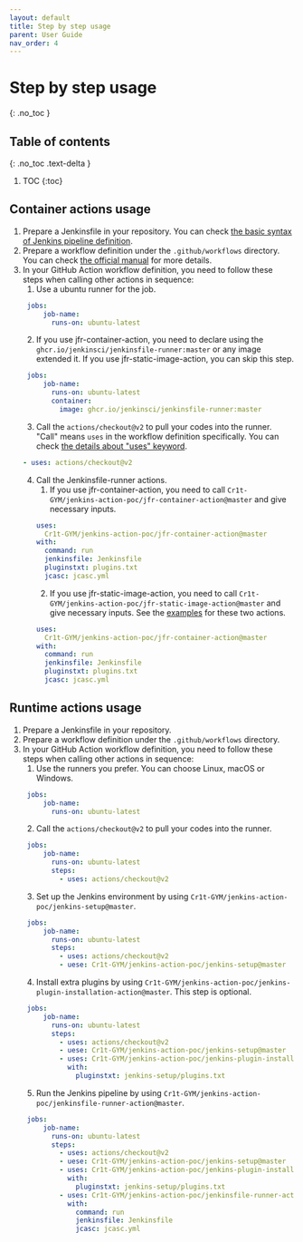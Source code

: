 ```yaml
---
layout: default
title: Step by step usage
parent: User Guide
nav_order: 4
---
```


# Step by step usage
{: .no_toc }

## Table of contents
{: .no_toc .text-delta }

1. TOC
{:toc}

## Container actions usage
1. Prepare a Jenkinsfile in your repository. You can check [the basic syntax of Jenkins pipeline definition](https://www.jenkins.io/doc/book/pipeline/syntax/).
2. Prepare a workflow definition under the `.github/workflows` directory. You can check [the official manual](https://docs.github.com/en/actions) for more details.
3. In your GitHub Action workflow definition, you need to follow these steps when calling other actions in sequence:
   1. Use a ubuntu runner for the job.
   ```yaml
    jobs:
        job-name:
          runs-on: ubuntu-latest   
   ```
   2. If you use jfr-container-action, you need to declare using the `ghcr.io/jenkinsci/jenkinsfile-runner:master` or any image extended it. If you use jfr-static-image-action, you can skip this step.
   ```yaml
    jobs:
        job-name:
          runs-on: ubuntu-latest
          container:
            image: ghcr.io/jenkinsci/jenkinsfile-runner:master             
   ```   
   3. Call the `actions/checkout@v2` to pull your codes into the runner. "Call" means `uses` in the workflow definition specifically. You can check [the details about "uses" keyword](https://docs.github.com/en/actions/using-workflows/workflow-syntax-for-github-actions#jobsjob_idstepsuses).
   ```yaml
   - uses: actions/checkout@v2
   ```
   4. Call the Jenkinsfile-runner actions.
      1. If you use jfr-container-action, you need to call `Cr1t-GYM/jenkins-action-poc/jfr-container-action@master` and give necessary inputs.
      ```yaml
      uses:
        Cr1t-GYM/jenkins-action-poc/jfr-container-action@master
      with:
        command: run
        jenkinsfile: Jenkinsfile
        pluginstxt: plugins.txt
        jcasc: jcasc.yml      
      ```
      2.  If you use jfr-static-image-action, you need to call `Cr1t-GYM/jenkins-action-poc/jfr-static-image-action@master` and give necessary inputs. See the [examples](#example-workflows) for these two actions.
      ```yaml
      uses:
        Cr1t-GYM/jenkins-action-poc/jfr-container-action@master
      with:
        command: run
        jenkinsfile: Jenkinsfile
        pluginstxt: plugins.txt
        jcasc: jcasc.yml      
      ```

## Runtime actions usage
1. Prepare a Jenkinsfile in your repository.
2. Prepare a workflow definition under the `.github/workflows` directory.
3. In your GitHub Action workflow definition, you need to follow these steps when calling other actions in sequence:
   1. Use the runners you prefer. You can choose Linux, macOS or Windows.
   ```yaml
    jobs:
        job-name:
          runs-on: ubuntu-latest   
   ```   
   2. Call the `actions/checkout@v2` to pull your codes into the runner.
   ```yaml
    jobs:
        job-name:
          runs-on: ubuntu-latest
          steps:
            - uses: actions/checkout@v2           
   ```      
   3. Set up the Jenkins environment by using `Cr1t-GYM/jenkins-action-poc/jenkins-setup@master`.
   ```yaml
    jobs:
        job-name:
          runs-on: ubuntu-latest
          steps:
            - uses: actions/checkout@v2
            - uese: Cr1t-GYM/jenkins-action-poc/jenkins-setup@master           
   ```    
   4. Install extra plugins by using `Cr1t-GYM/jenkins-action-poc/jenkins-plugin-installation-action@master`. This step is optional.
   ```yaml
    jobs:
        job-name:
          runs-on: ubuntu-latest
          steps:
            - uses: actions/checkout@v2
            - uese: Cr1t-GYM/jenkins-action-poc/jenkins-setup@master
            - uses: Cr1t-GYM/jenkins-action-poc/jenkins-plugin-installation-action@master
              with:
                pluginstxt: jenkins-setup/plugins.txt                     
   ```   
   5. Run the Jenkins pipeline by using `Cr1t-GYM/jenkins-action-poc/jenkinsfile-runner-action@master`.
   ```yaml
    jobs:
        job-name:
          runs-on: ubuntu-latest
          steps:
            - uses: actions/checkout@v2
            - uese: Cr1t-GYM/jenkins-action-poc/jenkins-setup@master
            - uses: Cr1t-GYM/jenkins-action-poc/jenkins-plugin-installation-action@master
              with:
                pluginstxt: jenkins-setup/plugins.txt
            - uses: Cr1t-GYM/jenkins-action-poc/jenkinsfile-runner-action@master
              with:
                command: run
                jenkinsfile: Jenkinsfile
                jcasc: jcasc.yml                                   
   ```    
